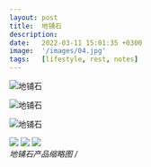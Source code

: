 ```yaml
---
layout: post
title:  地铺石
description:
date:   2022-03-11 15:01:35 +0300
image:  '/images/04.jpg'
tags:   [lifestyle, rest, notes]
---
```




![地铺石]({{site.baseurl}}/images/dipushi1.jpg)

![地铺石]({{site.baseurl}}/images/dipushi4.jpg)

![地铺石]({{site.baseurl}}/images/dipushi5.jpg)



<div class="gallery-box">
  <div class="gallery">
    <img src="/images/dipushi1.jpg">
    <img src="/images/dipushi2.jpg">
    <img src="/images/dipushi3.jpg">
  </div>
  <em>地铺石产品缩略图 / <a href="https://rceramic.github.io/" target="_blank"></a></em>
</div>
